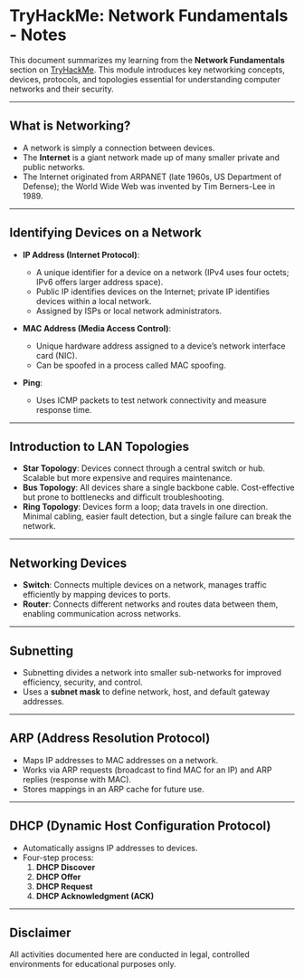 # TryHackMe: Network Fundamentals - Notes

This document summarizes my learning from the **Network Fundamentals** section on [TryHackMe](https://tryhackme.com/). This module introduces key networking concepts, devices, protocols, and topologies essential for understanding computer networks and their security.

---

## What is Networking?

- A network is simply a connection between devices.
- The **Internet** is a giant network made up of many smaller private and public networks.
- The Internet originated from ARPANET (late 1960s, US Department of Defense); the World Wide Web was invented by Tim Berners-Lee in 1989.

---

## Identifying Devices on a Network

- **IP Address (Internet Protocol)**:  
  - A unique identifier for a device on a network (IPv4 uses four octets; IPv6 offers larger address space).  
  - Public IP identifies devices on the Internet; private IP identifies devices within a local network.  
  - Assigned by ISPs or local network administrators.

- **MAC Address (Media Access Control)**:  
  - Unique hardware address assigned to a device’s network interface card (NIC).  
  - Can be spoofed in a process called MAC spoofing.

- **Ping**:  
  - Uses ICMP packets to test network connectivity and measure response time.

---

## Introduction to LAN Topologies

- **Star Topology**: Devices connect through a central switch or hub. Scalable but more expensive and requires maintenance.
- **Bus Topology**: All devices share a single backbone cable. Cost-effective but prone to bottlenecks and difficult troubleshooting.
- **Ring Topology**: Devices form a loop; data travels in one direction. Minimal cabling, easier fault detection, but a single failure can break the network.

---

## Networking Devices

- **Switch**: Connects multiple devices on a network, manages traffic efficiently by mapping devices to ports.
- **Router**: Connects different networks and routes data between them, enabling communication across networks.

---

## Subnetting

- Subnetting divides a network into smaller sub-networks for improved efficiency, security, and control.
- Uses a **subnet mask** to define network, host, and default gateway addresses.

---

## ARP (Address Resolution Protocol)

- Maps IP addresses to MAC addresses on a network.
- Works via ARP requests (broadcast to find MAC for an IP) and ARP replies (response with MAC).
- Stores mappings in an ARP cache for future use.

---

## DHCP (Dynamic Host Configuration Protocol)

- Automatically assigns IP addresses to devices.
- Four-step process:  
  1. **DHCP Discover**  
  2. **DHCP Offer**  
  3. **DHCP Request**  
  4. **DHCP Acknowledgment (ACK)**

---

## Disclaimer

All activities documented here are conducted in legal, controlled environments for educational purposes only.
